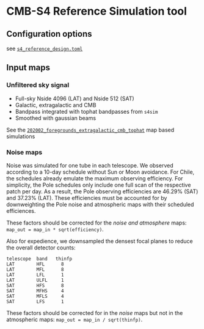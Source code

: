 # CMB-S4 Reference Simulation tool

## Configuration options

see [`s4_reference_design.toml`](s4_reference_design.toml)

## Input maps

### Unfiltered sky signal

* Full-sky Nside 4096 (LAT) and Nside 512 (SAT)
* Galactic, extragalactic and CMB
* Bandpass integrated with tophat bandpasses from `s4sim`
* Smoothed with gaussian beams

See the [`202002_foregrounds_extragalactic_cmb_tophat`](https://github.com/CMB-S4/s4mapbasedsims/tree/master/202002_foregrounds_extragalactic_cmb_tophat) map based simulations

### Noise maps

Noise was simulated for one tube in each telescope.  We observed according to a 10-day schedule without Sun or Moon avoidance. For Chile, the schedules already emulate the maximum observing efficiency.  For simplicity, the Pole schedules only include one full scan of the respective patch per day.  As a result, the Pole observing efficiencies are 46.29% (SAT) and 37.23% (LAT). These efficiencies must be accounted for by downweighting the Pole noise and atmospheric maps with their scheduled efficiences.

These factors should be corrected for the *noise and atmosphere* maps: `map_out = map_in * sqrt(efficiency)`.

Also for expedience, we downsampled the densest focal planes to reduce the overall detector counts:
```
telescope  band   thinfp
LAT        HFL      8
LAT        MFL      8
LAT        LFL      1
LAT        ULFL     1
SAT        HFS      8
SAT        MFHS     4
SAT        MFLS     4
SAT        LFS      1
```
These factors should be corrected for in the *noise* maps but not in the atmospheric maps: `map_out = map_in / sqrt(thinfp)`.
